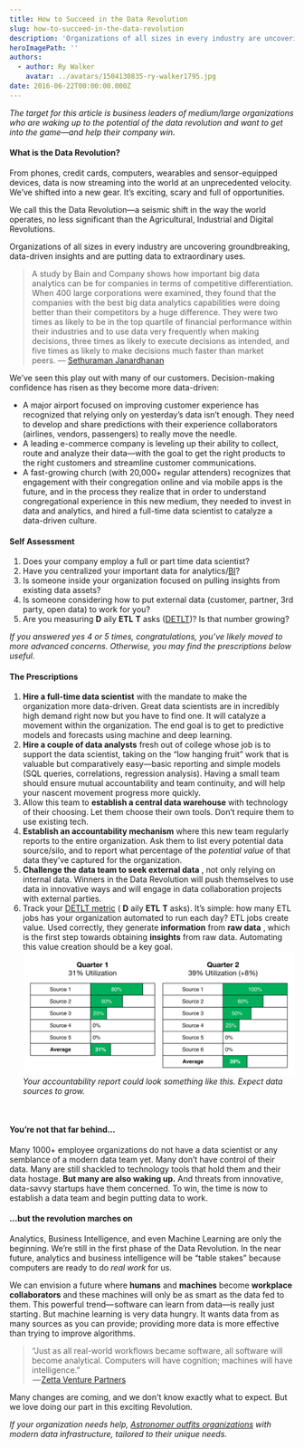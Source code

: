 ```yaml
---
title: How to Succeed in the Data Revolution
slug: how-to-succeed-in-the-data-revolution
description: 'Organizations of all sizes in every industry are uncovering groundbreaking, data-driven insights and are putting data to extraordinary uses.'
heroImagePath: ''
authors:
  - author: Ry Walker
    avatar: ../avatars/1504130835-ry-walker1795.jpg
date: 2016-06-22T00:00:00.000Z
---
```


_The target for this article is business leaders of medium/large organizations who are waking up to the potential of the data revolution and want to get into the game—and help their company win._

#### What is the Data Revolution?&nbsp;

From phones, credit cards, computers, wearables and sensor-equipped devices, data is now streaming into the world at an unprecedented velocity. We’ve shifted into a new gear. It’s exciting, scary and full of opportunities.

We call this the Data Revolution—a seismic shift in the way the world operates, no less significant than the Agricultural, Industrial and Digital Revolutions.

Organizations of all sizes in every industry are uncovering groundbreaking, data-driven insights and are putting data to extraordinary uses.

> A study by Bain and Company shows how important big data analytics can be for companies in terms of competitive differentiation. When 400 large corporations were examined, they found that the companies with the best big data analytics capabilities were doing better than their competitors by a huge difference. They were two times as likely to be in the top quartile of financial performance within their industries and to use data very frequently when making decisions, three times as likely to execute decisions as intended, and five times as likely to make decisions much faster than market peers.&nbsp;— [Sethuraman Janardhanan](https://www.happiestminds.com/blogs/author/sethuraman-j/)

We’ve seen this play out with many of our customers. Decision-making confidence has risen as they become more data-driven:

- A major airport focused on improving customer experience has recognized that relying only on yesterday’s data isn’t enough. They need to develop and share predictions with their experience collaborators (airlines, vendors, passengers) to really move the needle.
- A leading e-commerce company is leveling up their ability to collect, route and analyze their data—with the goal to get the right products to the right customers and streamline customer communications.
- A fast-growing church (with 20,000+ regular attenders) recognizes that engagement with their congregation online and via mobile apps is the future, and in the process they realize that in order to understand congregational experience in this new medium, they needed to invest in data and analytics, and hired a full-time data scientist to catalyze a data-driven culture.

#### Self Assessment

1. Does your company employ a full or part time data scientist?
2. Have you centralized your important data for analytics/[BI](https://en.wikipedia.org/wiki/Business_intelligence)?
3. Is someone inside your organization focused on pulling insights from existing data assets?
4. Is someone considering how to put external data (customer, partner, 3rd party, open data) to work for you?
5. Are you measuring **D** aily **ETL**  **T** asks ([DETLT](https://medium.com/the-astronomer-journey/how-to-measure-data-drivenness-7bd027e63da3#.x0lswsod6))? Is that number growing?

_If you answered yes 4 or 5 times, congratulations, you’ve likely moved to more advanced concerns. Otherwise, you may find the prescriptions below useful._

#### The Prescriptions

1. **Hire a full-time data scientist** with the mandate to make the organization more data-driven. Great data scientists are in incredibly high demand right now but you have to find one. It will catalyze a movement within the organization. The end goal is to get to predictive models and forecasts using machine and deep learning.
2. **Hire a couple of data analysts** fresh out of college whose job is to support the data scientist, taking on the “low hanging fruit” work that is valuable but comparatively easy—basic reporting and simple models (SQL queries, correlations, regression analysis). Having a small team should ensure mutual accountability and team continuity, and will help your nascent movement progress more quickly.
3. Allow this team to **establish a central data warehouse** with technology of their choosing. Let them choose their own tools. Don’t require them to use existing tech.
4. **Establish an accountability mechanism** where this new team regularly reports to the entire organization. Ask them to list every potential data source/silo, and to report what percentage of the _potential_ _value_ of that data they’ve captured for the organization.
5. **Challenge the data team to seek external data** , not only relying on internal data. Winners in the Data Revolution will push themselves to use data in innovative ways and will engage in data collaboration projects with external parties.
6. Track your [DETLT metric](https://medium.com/the-astronomer-journey/how-to-measure-data-drivenness-7bd027e63da3#.x0lswsod6) ( **D** aily **ETL**  **T** asks). It’s simple: how many ETL jobs has your organization automated to run each day? ETL jobs create value. Used correctly, they generate **information** from **raw data** , which is the first step towards obtaining **insights** from raw data. Automating this value creation should be a key goal.&nbsp;
 ![blog_data_utilization.png](./blog_data_utilization.png?noresize "blog\_data\_utilization.png")_Your accountability report could look something like this. Expect data sources to grow._

&nbsp;

#### You’re not that far behind…

Many 1000+ employee organizations do not have a data scientist or any semblance of a modern data team yet. Many don’t have control of their data. Many are still shackled to technology tools that hold them and their data hostage. **But many are also waking up.** And threats from innovative, data-savvy startups have them concerned. To win, the time is now to establish a data team and begin putting data to work.

#### …but the revolution marches on

Analytics, Business Intelligence, and even Machine Learning are only the beginning. We’re still in the first phase of the Data Revolution. In the near future, analytics and business intelligence will be “table stakes” because computers are ready to do _real work_ for us.

We can envision a future where **humans** and **machines** become **workplace collaborators** and these machines will only be as smart as the data fed to them. This powerful trend— software can learn from data—is really just starting . But machine learning is very data hungry. It wants data from as many sources as you can provide; providing more data is more effective than trying to improve algorithms.

> “Just as all real-world workflows became software, all software will become analytical. Computers will have cognition; machines will have intelligence.”  
>  — [Zetta Venture Partners](https://zettavp.com/)

Many changes are coming, and we don't know exactly what to expect. But we love doing our&nbsp;part in&nbsp;this exciting Revolution.

_If your organization needs help,_ [_Astronomer outfits organizations_](https://www.astronomer.io) _with modern data infrastructure, tailored to their unique needs._

